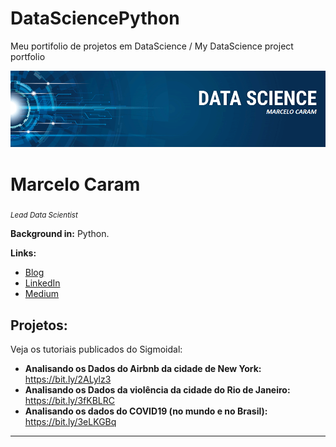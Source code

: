 # DataSciencePython
Meu portifolio de projetos em DataScience / My DataScience project portfolio

<p align="center">
  <img src="banner.png" >
</p>

# Marcelo Caram
<sub>*Lead Data Scientist*</sub>

**Background in:** Python.

**Links:**
* [Blog](http://sigmoidal.ai)
* [LinkedIn](https:/www.linkedin.com/in/marcelo-caram-4426a214)
* [Medium](https://www.medium.com)


## Projetos:
Veja os tutoriais publicados do Sigmoidal:

* **Analisando os Dados do Airbnb da cidade de New York:** https://bit.ly/2ALylz3
* **Analisando os Dados da violência da cidade do Rio de Janeiro:** https://bit.ly/3fKBLRC
* **Analisando os dados do COVID19 (no mundo e no Brasil):** https://bit.ly/3eLKGBq
---
